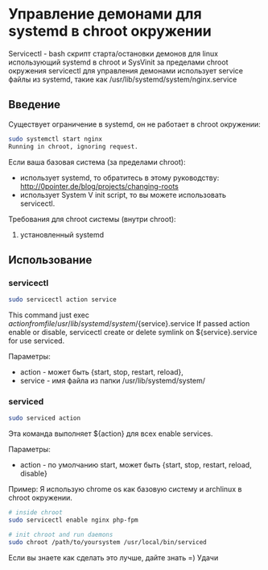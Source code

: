 Управление демонами для systemd в chroot окружении
=====================

Servicectl - bash скрипт старта/остановки демонов для linux использующий systemd в chroot и SysVinit за пределами chroot окружения
servicectl для управления демонами использует service файлы из systemd, такие как /usr/lib/systemd/system/nginx.service

Введение
---

Существует ограничение в systemd, он не работает в chroot окружении:
```bash
sudo systemctl start nginx
Running in chroot, ignoring request.
```
Если ваша базовая система (за пределами chroot):
* использует systemd, то обратитесь в этому руководству: http://0pointer.de/blog/projects/changing-roots
* использует System V init script, то вы можете использовать servicectl.

Требования для chroot системы (внутри chroot):
1. установленный systemd

Использование
---
### servicectl
```bash
sudo servicectl action service
``` 
This command just exec ${action} from file /usr/lib/systemd/system/${service}.service
If passed action enable or disable, servicectl create or delete symlink on ${service}.service for use serviced.

Параметры:
* action - может быть {start, stop, restart, reload},
* service - имя файла из папки /usr/lib/systemd/system/

### serviced
```bash
sudo serviced action
```
Эта команда выполняет ${action} для всех enable services.

Параметры:
* action - по умолчанию start, может быть {start, stop, restart, reload, disable}

Пример:
Я использую chrome os как базовую систему и archlinux в chroot окружении.
```bash
# inside chroot
sudo servicectl enable nginx php-fpm

# init chroot and run daemons
sudo chroot /path/to/yoursystem /usr/local/bin/serviced
```

Если вы знаете как сделать это лучше, дайте знать =)
Удачи
